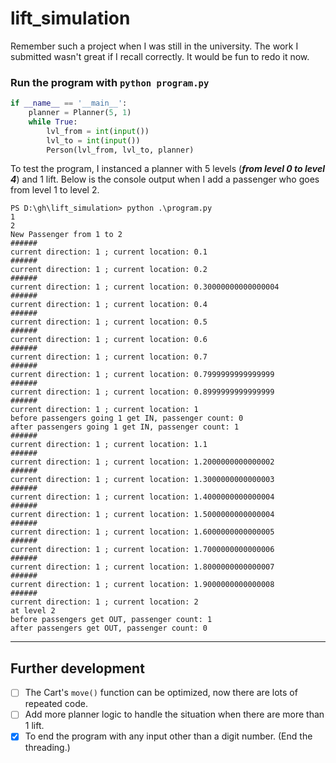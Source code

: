 # lift_simulation
Remember such a project when I was still in the university. The work I submitted wasn't great if I recall correctly. It would be fun to redo it now.

### Run the program with `python program.py`


```python
if __name__ == '__main__':
    planner = Planner(5, 1)
    while True:
        lvl_from = int(input())
        lvl_to = int(input())
        Person(lvl_from, lvl_to, planner)
```


To test the program, I instanced a planner with 5 levels (**_from level 0 to level 4_**) and 1 lift.
Below is the console output when I add a passenger who goes from level 1 to level 2.
```
PS D:\gh\lift_simulation> python .\program.py
1
2
New Passenger from 1 to 2
######
current direction: 1 ; current location: 0.1
######
current direction: 1 ; current location: 0.2
######
current direction: 1 ; current location: 0.30000000000000004
######
current direction: 1 ; current location: 0.4
######
current direction: 1 ; current location: 0.5
######
current direction: 1 ; current location: 0.6
######
current direction: 1 ; current location: 0.7
######
current direction: 1 ; current location: 0.7999999999999999
######
current direction: 1 ; current location: 0.8999999999999999
######
current direction: 1 ; current location: 1
before passengers going 1 get IN, passenger count: 0
after passengers going 1 get IN, passenger count: 1
######
current direction: 1 ; current location: 1.1
######
current direction: 1 ; current location: 1.2000000000000002
######
current direction: 1 ; current location: 1.3000000000000003
######
current direction: 1 ; current location: 1.4000000000000004
######
current direction: 1 ; current location: 1.5000000000000004
######
current direction: 1 ; current location: 1.6000000000000005
######
current direction: 1 ; current location: 1.7000000000000006
######
current direction: 1 ; current location: 1.8000000000000007
######
current direction: 1 ; current location: 1.9000000000000008
######
current direction: 1 ; current location: 2
at level 2
before passengers get OUT, passenger count: 1
after passengers get OUT, passenger count: 0
```

---

## Further development

- [ ] The Cart's `move()` function can be optimized, now there are lots of repeated code.
- [ ] Add more planner logic to handle the situation when there are more than 1 lift.
- [x] To end the program with any input other than a digit number. (End the threading.)
